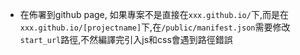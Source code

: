 * 在佈署到github page, 如果專案不是直接在`xxx.github.io/`下,而是在`xxx.github.io/[projectname]`下,在`/public/manifest.json`需要修改`start_url`路徑,不然編譯完引入js和css會遇到路徑錯誤